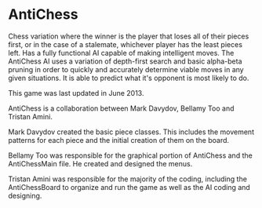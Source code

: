 AntiChess
=========

Chess variation where the winner is the player that loses all of their pieces first, or in the case of a stalemate, whichever player has the least pieces left.  Has a fully functional AI capable of making intelligent moves.
The AntiChess AI uses a variation of depth-first search and basic alpha-beta pruning in order to quickly and accurately determine viable moves in any given situations.  It is able to predict what it's opponent is most likely to do.

This game was last updated in June 2013.  

AntiChess is a collaboration between Mark Davydov, Bellamy Too and Tristan Amini. 

Mark Davydov created the basic piece classes.  This includes the movement patterns for each piece and the initial creation of them on the board.

Bellamy Too was responsible for the graphical portion of AntiChess and the AntiChessMain file.  He created and designed the menus.

Tristan Amini was responsible for the majority of the coding, including the AntiChessBoard to organize and run the game as well as the AI coding and designing.
